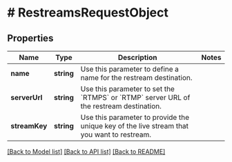 # # RestreamsRequestObject

## Properties

Name | Type | Description | Notes
------------ | ------------- | ------------- | -------------
**name** | **string** | Use this parameter to define a name for the restream destination. |
**serverUrl** | **string** | Use this parameter to set the &#x60;RTMPS&#x60; or &#x60;RTMP&#x60; server URL of the restream destination. |
**streamKey** | **string** | Use this parameter to provide the unique key of the live stream that you want to restream. |

[[Back to Model list]](../../README.md#models) [[Back to API list]](../../README.md#endpoints) [[Back to README]](../../README.md)
